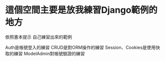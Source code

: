 # 這個空間主要是放我練習Django範例的地方
 
依照書本提示 自己練習出來的範例

Auth是帳號登入的練習
CRUD是對ORM操作的練習
Session、Cookies是使用快取的練習
ModelAdmin對帳號驗證的練習
